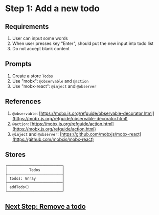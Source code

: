 # Step 1: Add a new todo

## Requirements

1. User can input some words
1. When user presses key "Enter", should put the new input into todo list
1. Do not accept blank content


## Prompts

1. Create a store `Todos`
1. Use "mobx": `@observable` and `@action`
1. Use "mobx-react": `@inject` and `@observer`


## References

1. `@observable`: [https://mobx.js.org/refguide/observable-decorator.html](https://mobx.js.org/refguide/observable-decorator.html)
1. `@action`: [https://mobx.js.org/refguide/action.html](https://mobx.js.org/refguide/action.html)
1. `@inject` and `@observer`: [https://github.com/mobxjs/mobx-react](https://github.com/mobxjs/mobx-react)


## Stores

```
┌─────────────────────────┐
│          Todos          │
├─────────────────────────┤
│ todos: Array            │
├─────────────────────────┤
│ addTodo()               │
└─────────────────────────┘
```

## [Next Step: Remove a todo](STEP_2.md)
